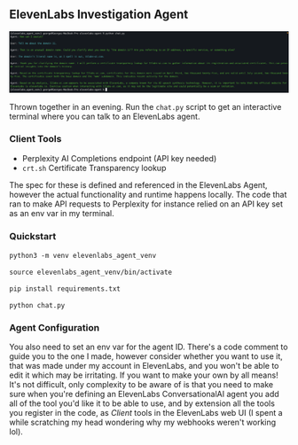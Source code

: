 ## ElevenLabs Investigation Agent

![Discussing a predatory affiliate site](elevenlabs-chat.png)

Thrown together in an evening. Run the `chat.py` script to get an interactive terminal where you can talk to an ElevenLabs agent.

### Client Tools

- Perplexity AI Completions endpoint (API key needed)
- `crt.sh` Certificate Transparency lookup

The spec for these is defined and referenced in the ElevenLabs Agent, however the actual functionality and runtime happens locally. The code that ran to make API requests to Perplexity for instance relied on an API key set as an env var in my terminal.

### Quickstart

```
python3 -m venv elevenlabs_agent_venv
```
```
source elevenlabs_agent_venv/bin/activate
```
```
pip install requirements.txt
```
```
python chat.py
```

### Agent Configuration

You also need to set an env var for the agent ID. There's a code comment to guide you to the one I made, however consider whether you want to use it, that was made under my account in ElevenLabs, and you won't be able to edit it which may be irritating. If you want to make your own by all means! It's not difficult, only complexity to be aware of is that you need to make sure when you're defining an ElevenLabs ConversationalAI agent you add all of the tool you'd like it to be able to use, and by extension all the tools you register in the code, as _Client_ tools in the ElevenLabs web UI (I spent a while scratching my head wondering why my webhooks weren't working lol).